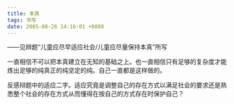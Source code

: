 ```yaml
---
title: 本真
tags: 书写
date: 2005-08-26 14:16:01 +0800
---
```



——见辨题“儿童应尽早适应社会/儿童应尽量保持本真”所写

一直相信不可以把本真建立在无知的基础之上。也一直相信只有足够的复杂度才能炼出足够的纯真正的纯坚定的纯。自己一直都是这样做的。

反感辩题中的适应二字。适应究竟是调整自己的存在方式以满足社会的要求还是熟悉整个社会的存在方式从而懂得在按自己的方式存在时保护自己？

